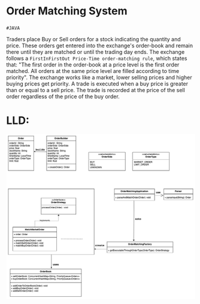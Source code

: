 # Order Matching System #

`#JAVA`

Traders place Buy or Sell orders for a stock indicating the quantity and price.
These orders get entered into the exchange's order-book and remain there until they are matched or until the trading day ends.
The exchange follows a ` FirstInFirstOut Price-Time order-matching rule `, which states that: "The first order in the order-book at a price level is the first order matched. All orders at the same price level are filled according to time priority".
The exchange works like a market, lower selling prices and higher buying prices get priority.
A trade is executed when a buy price is greater than or equal to a sell price. The trade is recorded at the price of the sell order regardless of the price of the buy order.


# LLD: #
![Alt text](docs/LLD.jpeg)